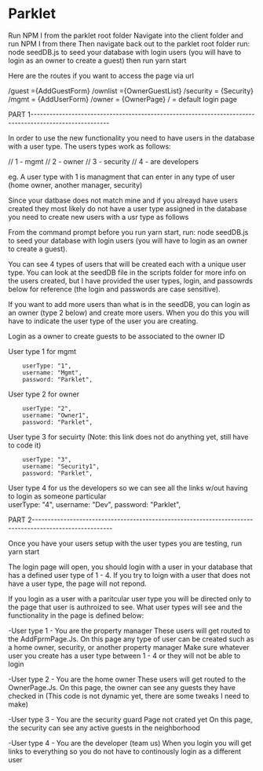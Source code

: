 # Parklet

Run NPM I from the parklet root folder 
Navigate into the client folder and run NPM I from there
Then navigate back out to the parklet root folder 
run: node seedDB.js to seed your database with login users (you will have to login as an owner to create a guest)
then run yarn start

Here are the routes if you want to access the page via url

/guest ={AddGuestForm}
/ownlist ={OwnerGuestList}
/security =  {Security}
/mgmt = {AddUserForm}
/owner = {OwnerPage}
/ = default login page

PART 1-------------------------------------------------------------------------------------------------------

In order to use the new functionality you need to have users in the database with a user type. The users types work as follows:

// 1 - mgmt
// 2 - owner
// 3 - security
// 4 - are developers

eg. A user type with 1 is managment that can enter in any type of user (home owner, another manager, security)

Since your datbase does not match mine and if you alreayd have users created they most likely do not have a user type assigned in the database you need to create new users with a usr type as follows

From the command prompt before you run yarn start, run: node seedDB.js to seed your database with login users (you will have to login as an owner to create a guest).

You can see 4 types of users that will be created each with a unique user type. You can look at the seedDB file in the scripts folder for more info on the users created, but I have provided the user types, login, and passowrds below for reference (the login and passwords are case sensitive).

If you want to add more users than what is in the seedDB, you can login as an owner (type 2 below) and create more users. When you do this you will have to indicate the user type of the user you are creating.

Login as a owner to create guests to be associated to the owner ID

User type 1 for mgmt 
      
        userType: "1",
        username: "Mgmt",
        password: "Parklet",

User type 2 for owner

        userType: "2",
        username: "Owner1",
        password: "Parklet",
 
User type 3 for secuirty (Note: this link does not do anything yet, still have to code it)      
 
        userType: "3",
        username: "Security1",
        password: "Parklet",
       
User type 4  for us the developers so we can see all the links w/out having to login as someone particular  
          userType: "4",
          username: "Dev",
          password: "Parklet",



PART 2-------------------------------------------------------------------------------------------------------

Once you have your users setup with the user types you are testing, run yarn start

The login page will open, you should login with a user in your database that has a defined user type of 1 - 4. If you try to loign with a user that does not have a user type, the page will not repond. 

If you login as a user with a paritcular user type you will be directed only to the page that user is authroized to see. What user types will see and the functionality in the page is defined below:

-User type 1 - You are the property manager 
These users will get routed to the AddFprmPage.Js. 
On this page any type of user can be created such as a home owner, security, or another property manager
Make sure whatever user you create has a user type between 1 - 4 or they will not be able to login

-User type 2 - You are the home owner
These users will get routed to the OwnerPage.Js. 
On this page, the owner can see any guests they have checked in (This code is not dynamic yet, there are some tweaks I need to make)

-User type 3 - You are the security guard
Page not crated yet 
On this page, the security can see any active guests in the neighborhood

-User type 4 - You are the developer (team us)
When you login you will get links to everything so you do not have to continously login as a different user
